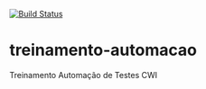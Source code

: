 [![Build Status](https://travis-ci.org/ernestosbarbosa/treinamento-automacao.svg?branch=master)](https://travis-ci.org/ernestosbarbosa/treinamento-automacao)

# treinamento-automacao
Treinamento Automação de Testes CWI
